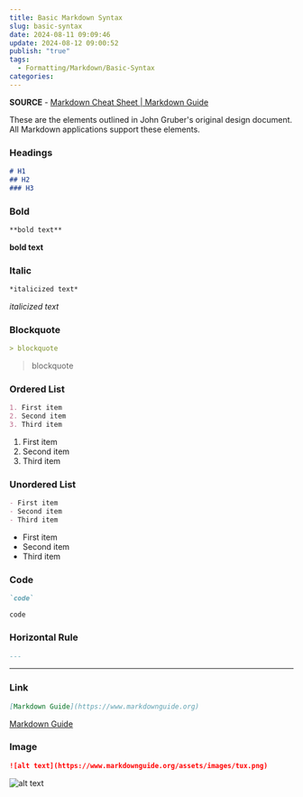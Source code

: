 ```yaml
---
title: Basic Markdown Syntax
slug: basic-syntax
date: 2024-08-11 09:09:46
update: 2024-08-12 09:00:52
publish: "true"
tags:
  - Formatting/Markdown/Basic-Syntax
categories: 
---
```

**SOURCE** - [Markdown Cheat Sheet | Markdown Guide](https://www.markdownguide.org/cheat-sheet/)


These are the elements outlined in John Gruber's original design document. All Markdown applications support these elements.

### Headings

```markdown
# H1
## H2
### H3
```

### Bold

```markdown
**bold text**
```

**bold text**

### Italic

```markdown
*italicized text*
```

*italicized text*

### Blockquote

```markdown
> blockquote
```

> blockquote

### Ordered List

```markdown
1. First item
2. Second item
3. Third item
```

1. First item
2. Second item
3. Third item

### Unordered List

```markdown
- First item
- Second item
- Third item
```

- First item
- Second item
- Third item

### Code

```markdown
`code`
```

`code`

### Horizontal Rule

```markdown
---
```

---

### Link

```markdown
[Markdown Guide](https://www.markdownguide.org)
```

[Markdown Guide](https://www/markdownguide.org)

### Image

```markdown
![alt text](https://www.markdownguide.org/assets/images/tux.png)
```

![alt text](https://www.markdownguide.org/assets/images/tux.png)
